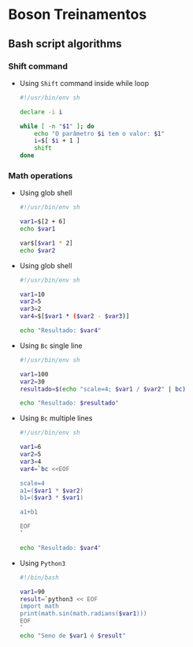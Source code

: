 # Boson Treinamentos

## Bash script algorithms

### Shift command

- Using `Shift` command inside while loop
    ```bash
    #!/usr/bin/env sh

    declare -i i

    while [ -n "$1" ]; do
        echo "O parâmetro $i tem o valor: $1"
        i=$[ $i + 1 ]
        shift
    done
    ```

### Math operations

- Using glob shell
    ```bash
    #!/usr/bin/env sh

    var1=$[2 + 6]
    echo $var1

    var$[$var1 * 2]
    echo $var2
    ```

- Using glob shell
    ```bash
    #!/usr/bin/env sh

    var1=10
    var2=5
    var3=2
    var4=$[$var1 * ($var2 - $var3)]

    echo "Resultado: $var4"
    ```

- Using `Bc` single line
    ```bash
    #!/usr/bin/env sh

    var1=100
    var2=30
    resultado=$(echo "scale=4; $var1 / $var2" | bc)

    echo "Resultado: $resultado"
    ```

- Using `Bc` multiple lines
    ```bash
    #!/usr/bin/env sh

    var1=6
    var2=5
    var3=4
    var4=`bc <<EOF

    scale=4
    a1=($var1 * $var2)
    b1=($var3 * $var1)

    a1+b1

    EOF
    `

    echo "Resultado: $var4"
    ```

- Using `Python3`
    ```bash
    #!/bin/bash

    var1=90
    result=`python3 << EOF
    import math
    print(math.sin(math.radians($var1)))
    EOF
    `
    echo "Seno de $var1 é $result"
    ```